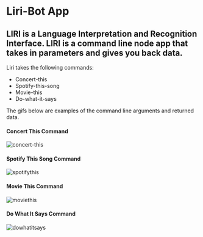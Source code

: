 # Liri-Bot App

## LIRI is a Language Interpretation and Recognition Interface. LIRI is a command line node app that takes in parameters and gives you back data.

Liri takes the following commands:
* Concert-this
* Spotify-this-song
* Movie-this
* Do-what-it-says


The gifs below are examples of the command line arguments and returned data.



#### Concert This Command
![concert-this](https://user-images.githubusercontent.com/47366649/55030762-68724300-4fe3-11e9-8985-9157656cb128.gif)





#### Spotify This Song Command
![spotifythis](https://user-images.githubusercontent.com/47366649/55042527-417a3800-5008-11e9-87d8-eab0a9062a4d.gif)




#### Movie This Command
![moviethis](https://user-images.githubusercontent.com/47366649/55042706-24923480-5009-11e9-9558-4cf034cf43cd.gif)




#### Do What It Says Command
![dowhatitsays](https://user-images.githubusercontent.com/47366649/55042940-47711880-500a-11e9-9d3f-ca73b10dd49c.gif)




